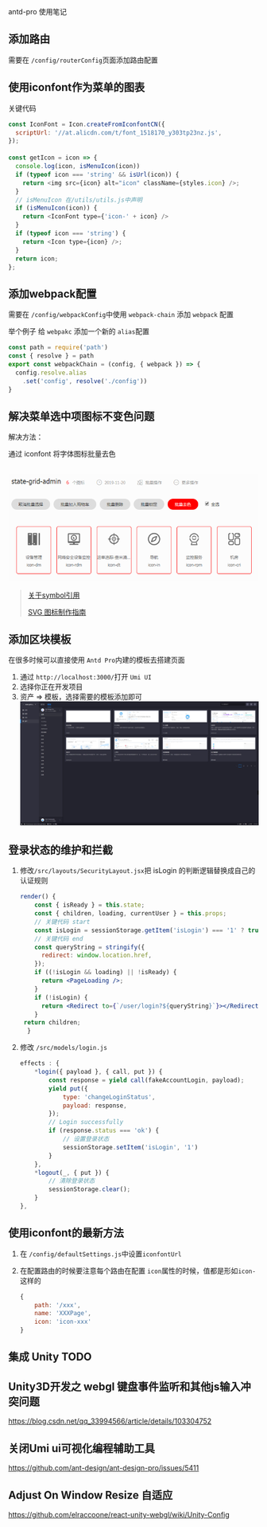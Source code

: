 antd-pro 使用笔记

## 添加路由

需要在 `/config/routerConfig`页面添加路由配置

## 使用iconfont作为菜单的图表

关键代码

```javascript
const IconFont = Icon.createFromIconfontCN({
  scriptUrl: '//at.alicdn.com/t/font_1518170_y303tp23nz.js',
});

const getIcon = icon => {
  console.log(icon, isMenuIcon(icon))
  if (typeof icon === 'string' && isUrl(icon)) {
    return <img src={icon} alt="icon" className={styles.icon} />;
  }
  // isMenuIcon 在/utils/utils.js中声明 
  if (isMenuIcon(icon)) {
    return <IconFont type={'icon-' + icon} />
  }
  if (typeof icon === 'string') {
    return <Icon type={icon} />;
  }
  return icon;
};
```

## 添加webpack配置

需要在 `/config/webpackConfig`中使用 `webpack-chain`  添加 `webpack` 配置

举个例子  给 `webpakc` 添加一个新的 `alias`配置

```javascript
const path = require('path')
const { resolve } = path
export const webpackChain = (config, { webpack }) => {
  config.resolve.alias
    .set('config', resolve('./config'))
}
```

## 解决菜单选中项图标不变色问题

解决方法：

通过 iconfont 将字体图标批量去色

​    ![18](./../../assets/image/18.png)

> [关于symbol引用](https://github.com/thx/iconfont-plus/issues/350#issuecomment-278269496)
>
> [SVG 图标制作指南](https://zhuanlan.zhihu.com/p/20753791?refer=FrontendMagazine)

## 添加区块模板

在很多时候可以直接使用 `Antd Pro`内建的模板去搭建页面

1. 通过 `http://localhost:3000/`打开 `Umi UI`
2. 选择你正在开发项目
3. 资产 => 模板，选择需要的模板添加即可
​    ![19](./../../assets/image/19.png)

## 登录状态的维护和拦截

1. 修改`/src/layouts/SecurityLayout.jsx`把 isLogin 的判断逻辑替换成自己的认证规则

   ```jsx
   render() {
       const { isReady } = this.state;
       const { children, loading, currentUser } = this.props; 
       // 关键代码 start
       const isLogin = sessionStorage.getItem('isLogin') === '1' ? true : false;
       // 关键代码 end
       const queryString = stringify({
         redirect: window.location.href,
       });
       if ((!isLogin && loading) || !isReady) {
         return <PageLoading />;
       }
       if (!isLogin) {
         return <Redirect to={`/user/login?${queryString}`}></Redirect>;
       }
   	return children;
     }
   ```

2. 修改 `/src/models/login.js` 

   ```js
   effects : {
       *login({ payload }, { call, put }) {
           const response = yield call(fakeAccountLogin, payload);
           yield put({
               type: 'changeLoginStatus',
               payload: response,
           }); 
           // Login successfully
           if (response.status === 'ok') {
               // 设置登录状态
               sessionStorage.setItem('isLogin', '1')
           }
       },
       *logout(_, { put }) {
           // 清除登录状态
           sessionStorage.clear();
       }
   },
   ```

## 使用iconfont的最新方法

1. 在 `/config/defaultSettings.js`中设置`iconfontUrl`

2. 在配置路由的时候要注意每个路由在配置 `icon`属性的时候，值都是形如`icon-`这样的 

   ```javascript
   {
       path: '/xxx',
       name: 'XXXPage',
       icon: 'icon-xxx'
   }
   ```

## 集成 Unity TODO

## Unity3D开发之 webgl 键盘事件监听和其他js输入冲突问题

https://blog.csdn.net/qq_33994566/article/details/103304752

## 关闭Umi ui可视化编程辅助工具 

https://github.com/ant-design/ant-design-pro/issues/5411

## Adjust On Window Resize 自适应

https://github.com/elraccoone/react-unity-webgl/wiki/Unity-Config